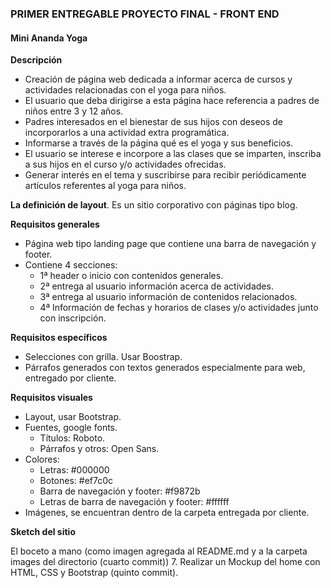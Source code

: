 ### **PRIMER ENTREGABLE PROYECTO FINAL - FRONT END** ###
#### Mini Ananda Yoga ####

**Descripción**
- Creación de página web dedicada a informar acerca de cursos y actividades relacionadas con el yoga para niños.
- El usuario que deba dirigirse a esta página hace referencia a padres de niños entre 3 y 12 años.
- Padres interesados en el bienestar de sus hijos con deseos de incorporarlos a una actividad extra programática.
- Informarse a través de la página qué es el yoga y sus beneficios.
- El usuario se interese e incorpore a las clases que se imparten, inscriba a sus hijos en el curso y/o actividades ofrecidas.
- Generar interés en el tema y suscribirse para recibir periódicamente artículos referentes al yoga para niños.


**La definición de layout**.
Es un sitio corporativo con páginas tipo blog.


**Requisitos generales**

- Página web tipo landing page que contiene una barra de navegación y footer.
- Contiene 4 secciones:
  - 1ª header o inicio con contenidos generales.
  - 2ª entrega al usuario información acerca de actividades.
  - 3ª entrega al usuario información de contenidos relacionados.
  - 4ª Información de fechas y horarios de clases y/o actividades junto con inscripción.

**Requisitos específicos**
- Selecciones con grilla. Usar Boostrap.
- Párrafos generados con textos generados especialmente para web, entregado por cliente.


**Requisitos visuales**
- Layout, usar Bootstrap.
- Fuentes, google fonts.
	- Títulos: Roboto.
	- Párrafos y otros: Open Sans.
- Colores:
	- Letras: #000000
	- Botones: #ef7c0c
	- Barra de navegación y footer: #f9872b
	- Letras de barra de navegación y footer: #ffffff
- Imágenes, se encuentran dentro de la carpeta entregada por cliente.


**Sketch del sitio**








El boceto a mano (como imagen agregada al README.md y a la carpeta images del directorio (cuarto commit))
7. Realizar un Mockup del home con HTML, CSS y Bootstrap (quinto commit).
